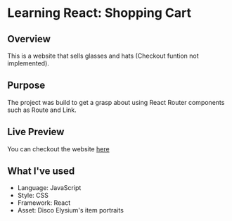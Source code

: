 # Learning React: Shopping Cart

## Overview
This is a website that sells glasses and hats (Checkout funtion not implemented).

## Purpose 
The project was build to get a grasp about using React Router components such as Route and Link.

## Live Preview
You can checkout the website [here](https://vinhbt241.github.io/shopping-cart)

## What I've used
- Language: JavaScript
- Style: CSS
- Framework: React
- Asset: Disco Elysium's item portraits
